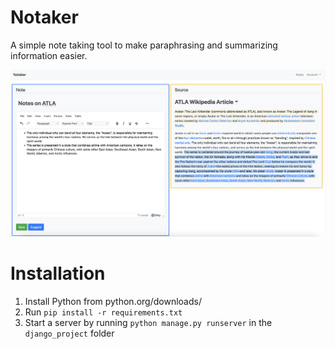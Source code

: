 # Notaker

A simple note taking tool to make paraphrasing and summarizing information easier.

![site](img/site.png)

# Installation
1. Install Python from python.org/downloads/
2. Run `pip install -r requirements.txt`
3. Start a server by running `python manage.py runserver` in the `django_project` folder
